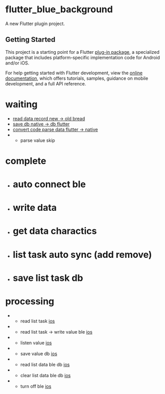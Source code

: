 # flutter_blue_background

A new Flutter plugin project.

## Getting Started

This project is a starting point for a Flutter
[plug-in package](https://flutter.dev/developing-packages/),
a specialized package that includes platform-specific implementation code for
Android and/or iOS.

For help getting started with Flutter development, view the
[online documentation](https://flutter.dev/docs), which offers tutorials,
samples, guidance on mobile development, and a full API reference.

# waiting
- [read data record new -> old bread](https://github.com/DoanpPhiHo/flutter_blue_background.git)
- [save db native -> db flutter](https://github.com/DoanpPhiHo/flutter_blue_background.git)
- [convert code parse data flutter -> native](https://github.com/DoanpPhiHo/flutter_blue_background.git)
- * parse value skip
# complete
- # auto connect ble
- # write data
- # get data charactics
- # list task auto sync (add remove)
- # save list task db
# processing
- * read list task [ios](ok)
- * read list task -> write value ble [ios](ok)
- * listen value [ios](ok)
- * save value db [ios](test)
- * read list data ble db [ios](test)
- * clear list data ble db [ios](test)
- * turn off ble [ios](test)
